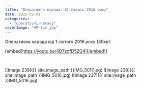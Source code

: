 ```yaml
---
title: "Оперативна нарада. 01 лютого 2016 року"
date: 2016-02-01
categories: 
  - "operatyvni-narady"
coverImage: "WP-tor.jpg"
---
```


Оперативна нарада від 1 лютого 2016 року (30хв):<!--more-->

\[embed\]https://youtu.be/4D7zofD5ZQ4\[/embed\]

 

![Image 239]({{ site.image_path }}IMG_5017.jpg)
![Image 238]({{ site.image_path }}IMG_5016.jpg)
![Image 237]({{ site.image_path }}IMG_5019.jpg)
